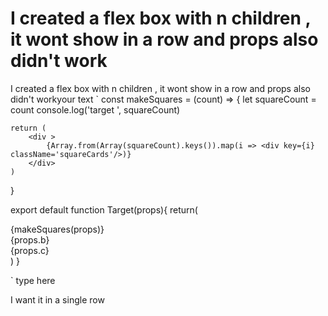 
# I created a flex box with n children , it wont show in a row and props also didn't work

I created a flex box with n children , it wont show in a row and props also didn't workyour text
`
const makeSquares = (count) => {
    let squareCount = count
    console.log('target ', squareCount)

    return (
        <div >
            {Array.from(Array(squareCount).keys()).map(i => <div key={i}   className='squareCards'/>)} 
        </div>
    )
}

export default function Target(props){
    return(
        <div className="target-grid">
            <div className='target-grid-cell flex-box-container'>
                {makeSquares(props)}
            </div>
            <div className='target-grid-cell flex-box'>
                {props.b}
            </div>
            <div className='target-grid-cell flex-box'>
                {props.c}
            </div>
        </div>
    )
}

`
type here

I want it in a single row

        